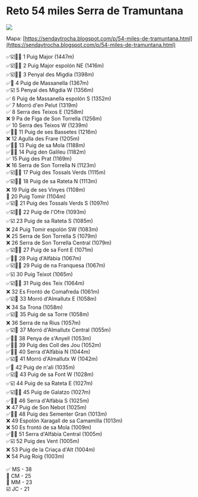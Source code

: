 # Reto 54 miles Serra de Tramuntana
<img src="images/tramuntana-mallorca.jpg">

Mapa: [https://sendaytrocha.blogspot.com/p/54-miles-de-tramuntana.html](https://sendaytrocha.blogspot.com/p/54-miles-de-tramuntana.html)

✅☑️🥋🐨 1 Puig Major (1447m) <br>
✅☑️🥋🐨 2 Puig Major espolón NE (1416m) <br>
✅☑️🥋🐨 3 Penyal des Migdia (1398m) <br>
✅🥋 4 Puig de Massanella (1367m) <br>
✅☑️ 5 Penyal des Migdia W (1356m) <br>
✅ 6 Puig de Massanella espolón S (1352m) <br>
✅ 7 Morró d'en Pelut (1319m) <br>
✅ 8 Serra des Teixos E (1258m) <br>
❌ 9 Pa de Figa de Son Torrella (1256m) <br>
✅ 10 Serra des Teixos W (1239m) <br>
✅🥋🐨 11 Puig de ses Bassetes (1216m) <br>
❌ 12 Agulla des Frare (1205m) <br>
✅🥋🐨 13 Puig de sa Mola (1188m) <br>
✅🥋🐨 14 Puig den Galileu (1182m) <br>
✅ 15 Puig des Prat (1169m) <br>
❌ 16 Serra de Son Torrella N (1123m) <br>
✅☑️🥋🐨 17 Puig des Tossals Verds (1115m) <br>
✅☑️🥋🐨 18 Puig de sa Rateta N (1113m) <br>
❌ 19 Puig de ses Vinyes (1108m) <br>
🥋 20 Puig Tomir (1104m) <br>
✅☑️🐨 21 Puig des Tossals Verds S (1097m) <br>
✅☑️🥋🐨 22 Puig de l'Ofre (1093m) <br>
✅☑️ 23 Puig de sa Rateta S (1085m) <br>
❌ 24 Puig Tomir espolón SW (1083m) <br>
❌ 25 Serra de Son Torrella S (1079m) <br>
❌ 26 Serra de Son Torrella Central (1079m) <br>
✅☑️🥋🐨 27 Puig de sa Font E (1071m) <br>
✅🥋🐨 28 Puig d'Alfàbia (1067m) <br>
✅☑️🥋🐨 29 Puig de na Franquesa (1067m) <br>
✅☑️ 30 Puig Teixot (1065m) <br>
✅☑️🥋🐨 31 Puig des Teix (1064m) <br>
❌ 32 Es Frontó de Comafreda (1061m) <br>
✅☑️🐨 33 Morró d'Almallutx E (1058m) <br>
❌ 34 Sa Trona (1058m) <br>
✅☑️🥋 35 Puig de sa Torre (1058m) <br>
❌ 36 Serra de na Rius (1057m) <br>
✅☑️🐨 37 Morró d'Almallutx Central (1055m) <br>
✅🥋🐨 38 Penya de s'Anyell (1053m) <br>
✅🥋🐨 39 Puig des Coll des Jou (1052m) <br>
✅🥋🐨 40 Serra d'Alfàbia N (1044m) <br>
✅☑️🐨 41 Morró d'Almallutx W (1042m) <br>
✅🥋 42 Puig de n'ali (1035m) <br>
✅☑️🥋 43 Puig de sa Font W (1028m) <br>
✅☑️ 44 Puig de sa Rateta E (1027m) <br>
✅☑️🥋🐨 45 Puig de Galatzo (1027m) <br>
✅🥋🐨 46 Serra d'Alfàbia S (1025m) <br>
❌ 47 Puig de Son Nebot (1025m) <br>
✅🥋🐨 48 Puig des Sementer Gran (1013m) <br>
❌ 49 Espolón Xaragall de sa Camamilla (1013m) <br>
❌ 50 Es frontó de sa Mola (1009m) <br>
✅🥋🐨 51 Serra d'Alfàbia Central (1005m) <br>
✅☑️ 52 Puig des Vent (1005m) <br>
❌ 53 Puig de la Criaça d'Alt (1004m) <br>
❌ 54 Puig Roig (1003m)  <br>
<br>
✅ MS - 38 <br>
🥋 CM - 25 <br>
🐨 MM - 23 <br>
☑️ JC - 21 <br>

